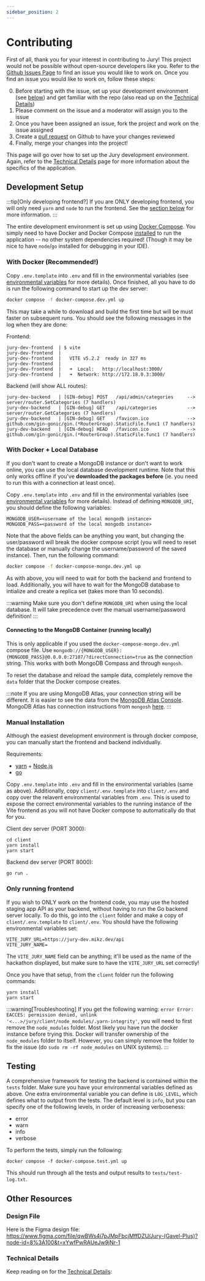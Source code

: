 ```yaml
---
sidebar_position: 2
---
```


# Contributing

First of all, thank you for your interest in contributing to Jury! This project would not be possible without open-source developers like you. Refer to the [Github Issues Page](https://github.com/hackutd/jury/issues) to find an issue you would like to work on. Once you find an issue you would like to work on, follow these steps:

0. Before starting with the issue, set up your development environment (see [below](#development-setup)) and get familiar with the repo (also read up on the [Technical Details](/docs/details))
1. Please comment on the issue and a moderator will assign you to the issue
2. Once you have been assigned an issue, fork the project and work on the issue assigned
3. Create a [pull request](https://docs.github.com/en/pull-requests/collaborating-with-pull-requests/proposing-changes-to-your-work-with-pull-requests/about-pull-requests) on Github to have your changes reviewed
4. Finally, merge your changes into the project!

This page will go over how to set up the Jury development environment. Again, refer to the [Technical Details](/docs/details) page for more information about the specifics of the application.

## Development Setup

:::tip[Only developing frontend?]
If you are ONLY developing frontend, you will only need `yarn` and `node` to run the frontend. See the [section below](#only-running-frontend) for more information.
:::

The entire development environment is set up using [Docker Compose](https://docs.docker.com/compose/). You simply need to have Docker and Docker Compose [installed](https://docs.docker.com/compose/install/) to run the application -- no other system dependencies required! (Though it may be nice to have `node`/`go` installed for debugging in your IDE).

### With Docker (Recommended!)

Copy `.env.template` into `.env` and fill in the environmental variables (see [environmental variables](/docs/reference/envs) for more details). Once finished, all you have to do is run the following command to start up the dev server:

```bash
docker compose -f docker-compose.dev.yml up
```

This may take a while to download and build the first time but will be must faster on subsequent runs. You should see the following messages in the log when they are done:

Frontend:
```
jury-dev-frontend  | $ vite
jury-dev-frontend  | 
jury-dev-frontend  |   VITE v5.2.2  ready in 327 ms
jury-dev-frontend  | 
jury-dev-frontend  |   ➜  Local:   http://localhost:3000/
jury-dev-frontend  |   ➜  Network: http://172.18.0.3:3000/
```

Backend (will show ALL routes):
```
jury-dev-backend   | [GIN-debug] POST   /api/admin/categories     --> server/router.SetCategories (7 handlers)
jury-dev-backend   | [GIN-debug] GET    /api/categories           --> server/router.GetCategories (7 handlers)
jury-dev-backend   | [GIN-debug] GET    /favicon.ico              --> github.com/gin-gonic/gin.(*RouterGroup).StaticFile.func1 (7 handlers)
jury-dev-backend   | [GIN-debug] HEAD   /favicon.ico              --> github.com/gin-gonic/gin.(*RouterGroup).StaticFile.func1 (7 handlers)
```

### With Docker + Local Database

If you don't want to create a MongoDB instance or don't want to work online, you can use the local database development runtime. Note that this only works offline if you've **downloaded the packages before** (ie. you need to run this with a connection at least once).

Copy `.env.template` into `.env` and fill in the environmental variables (see [environmental variables](/docs/reference/envs) for more details). Instead of defining `MONGODB_URI`, you should define the following variables:

```
MONGODB_USER=<username of the local mongodb instance>
MONGODB_PASS=<password of the local mongodb instance>
```

Note that the above fields can be anything you want, but changing the user/password will break the docker compose script (you will need to reset the database or manually change the username/password of the saved instance). Then, run the following command:

```bash
docker compose -f docker-compose-mongo.dev.yml up
```

As with above, you will need to wait for both the backend and frontend to load. Additionally, you will have to wait for the MongoDB database to intialize and create a replica set (takes more than 10 seconds).

:::warning
Make sure you don't define `MONGODB_URI` when using the local database. It will take precedence over the manual username/password definition!
:::

#### Connecting to the MongoDB Container (running locally)

This is only applicable if you used the `docker-compose-mongo.dev.yml` compose file. Use `mongodb://{MONGODB_USER}:{MONGODB_PASS}@0.0.0.0:27107/?directConnection=true` as the connection string. This works with both MongoDB Compass and through `mongosh`.

To reset the database and reload the sample data, completely remove the `data` folder that the Docker compose creates.

:::note
If you are using MongoDB Atlas, your connection string will be different. It is easier to see the data from the [MongoDB Atlas Console](https://cloud.mongodb.com/). MongoDB Atlas has connection instructions from `mongosh` [here](https://www.mongodb.com/docs/atlas/mongo-shell-connection/).
:::

### Manual Installation

Although the easiest development environment is through docker compose, you can manually start the frontend and backend individually. 

Requirements:

-   [yarn](https://yarnpkg.com/) + [Node.js](https://nodejs.org/en)
-   [go](https://go.dev/)

Copy `.env.template` into `.env` and fill in the environmental variables (same as above). Additionally, copy `client/.env.template` into `client/.env` and copy over the relavent environmental variables from `.env`. This is used to expose the correct environmental variables to the running instance of the Vite frontend as you will not have Docker compose to automatically do that for you.

Client dev server (PORT 3000):

```
cd client
yarn install
yarn start
```

Backend dev server (PORT 8000):

```
go run .
```

### Only running frontend

If you wish to ONLY work on the frontend code, you may use the hosted staging app API as your backend, without having to run the Go backend server locally. To do this, go into the `client` folder and make a copy of `client/.env.template` to `client/.env`. You should have the following environmental variables set:

```
VITE_JURY_URL=https://jury-dev.mikz.dev/api
VITE_JURY_NAME=
```

The `VITE_JURY_NAME` field can be anything; it'll be used as the name of the hackathon displayed, but make sure to have the `VITE_JURY_URL` set correctly!

Once you have that setup, from the `client` folder run the following commands:

```
yarn install
yarn start
```

:::warning[Troubleshooting]
If you get the following warning: `error Error: EACCES: permission denied, unlink '<...>/jury/client/node_modules/.yarn-integrity'`, you will need to first remove the `node_modules` folder. Most likely you have run the docker instance before trying this. Docker will transfer ownership of the `node_modules` folder to itself. However, you can simply remove the folder to fix the issue (do `sudo rm -rf node_modules` on UNIX systems).
:::

## Testing

A comprehensive framework for testing the backend is contained within the `tests` folder. Make sure you have your environmental variables defined as above. One extra environmental variable you can define is `LOG_LEVEL`, which defines what to output from the tests. The default level is `info`, but you can specify one of the following levels, in order of increasing verboseness:

- error
- warn
- info
- verbose

To perform the tests, simply run the following:

```
docker compose -f docker-compose.test.yml up
```

This should run through all the tests and output results to `tests/test-log.txt`.

## Other Resources

### Design File

Here is the Figma design file: https://www.figma.com/file/qwBWs4i7pJMpFbcjMffDZU/Jury-(Gavel-Plus)?node-id=8%3A100&t=xYwfPwRAUeJw9jNr-1

### Technical Details

Keep reading on for the [Technical Details](/docs/details):